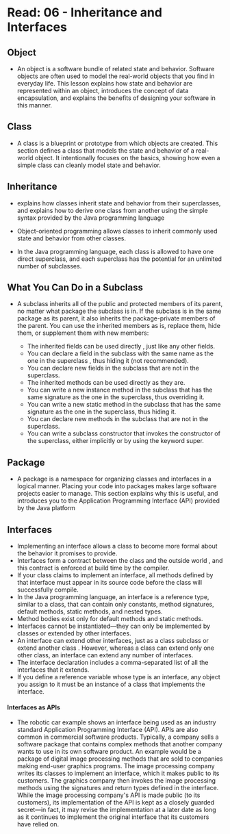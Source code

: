 # Read: 06 - Inheritance and Interfaces

## Object
- An object is a software bundle of related state and behavior. Software objects are often used to model the real-world objects that you find in everyday life. This lesson explains how state and behavior are represented within an object, introduces the concept of data encapsulation, and explains the benefits of designing your software in this manner.

## Class
- A class is a blueprint or prototype from which objects are created. This section defines a class that models the state and behavior of a real-world object. It intentionally focuses on the basics, showing how even a simple class can cleanly model state and behavior.
## Inheritance

- explains how classes inherit state and behavior from their superclasses, and explains how to derive one class from another using the simple syntax provided by the Java programming language

- Object-oriented programming allows classes to inherit commonly used state and behavior from other classes.

- In the Java programming language, each class is allowed to have one direct 
superclass, and each superclass has the potential for an unlimited number of subclasses.
## What You Can Do in a Subclass

- A subclass inherits all of the public and protected members of its parent, no matter what package the subclass is in. If the subclass is in the same package as its parent, it also inherits the package-private members of the parent. You can use the inherited members as is, replace them, hide them, or supplement them with new members:

  - The inherited fields can be used directly , just like any other fields.
  - You can declare a field in the subclass with the same name as the one in the superclass , thus hiding it (not recommended).
  - You can declare new fields in the subclass that are not in the superclass.
  - The inherited methods can be used directly as they are.
  - You can write a new instance method in the subclass that has the same signature as the one in the superclass, thus overriding it.
  - You can write a new static method in the subclass that has the same signature as the one in the superclass, thus hiding it.
  - You can declare new methods in the subclass that are not in the superclass.
  - You can write a subclass constructor that invokes the constructor of the superclass, either implicitly or by using the keyword super.

## Package
- A package is a namespace for organizing classes and interfaces in a logical manner. Placing your code into packages makes large software projects easier to manage. This section explains why this is useful, and introduces you to the Application Programming Interface (API) provided by the Java platform

## Interfaces
- Implementing an interface allows a class to become more formal about the behavior it promises to provide.
- Interfaces form a contract between the class and the outside world , and this contract is enforced at build time by the compiler.
- If your class claims to implement an interface, all methods defined by that interface must appear in its source code before the class will successfully compile.
- In the Java programming language, an interface is a reference type, similar to a class, that can contain only constants, method signatures, default methods, static methods, and nested types.
- Method bodies exist only for default methods and static methods.
- Interfaces cannot be instantiated—they can only be implemented by classes or extended by other interfaces.
- An interface can extend other interfaces, just as a class subclass or extend another class . However, whereas a class can extend only one other class, an interface can extend any number of interfaces.
- The interface declaration includes a comma-separated list of all the interfaces that it extends.
- If you define a reference variable whose type is an interface, any object you assign to it must be an instance of a class that implements the interface.
#### Interfaces as APIs
- The robotic car example shows an interface being used as an industry standard Application Programming Interface (API). APIs are also common in commercial software products. Typically, a company sells a software package that contains complex methods that another company wants to use in its own software product. An example would be a package of digital image processing methods that are sold to companies making end-user graphics programs. The image processing company writes its classes to implement an interface, which it makes public to its customers. The graphics company then invokes the image processing methods using the signatures and return types defined in the interface. While the image processing company's API is made public (to its customers), its implementation of the API is kept as a closely guarded secret—in fact, it may revise the implementation at a later date as long as it continues to implement the original interface that its customers have relied on.
